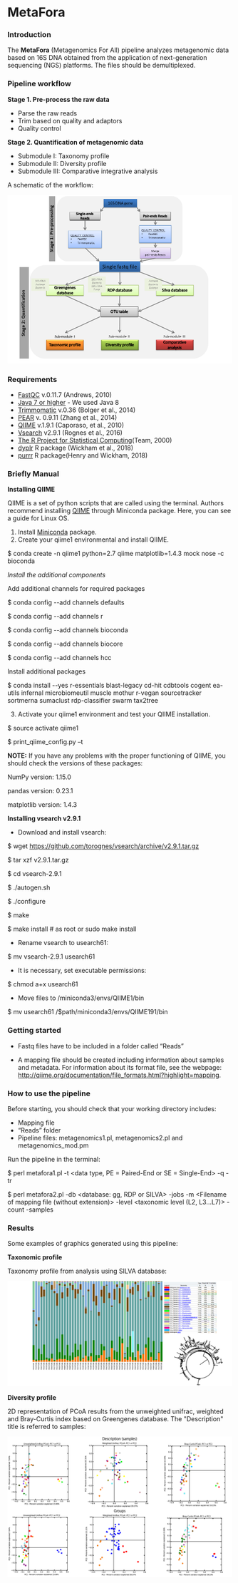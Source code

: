 # MetaFora
### Introduction
The **MetaFora** (Metagenomics For All) pipeline analyzes metagenomic data based on 16S DNA obtained from the application of next-generation sequencing (NGS) platforms. The files should be demultiplexed.

### Pipeline workflow
**Stage 1. Pre-process the raw data**  
- Parse the raw reads  
- Trim based on quality and adaptors  
- Quality control

**Stage 2. Quantification of metagenomic data**   
- Submodule I: Taxonomy profile
- Submodule II: Diversity profile
- Submodule III: Comparative integrative analysis


A schematic of the workflow: 

![](https://github.com/Irvilma/MetaFora/blob/master/Figures/workflow.png)

### Requirements

* [FastQC][5] v.0.11.7 (Andrews, 2010)
* [Java 7 or higher][6] - We used Java 8
* [Trimmomatic][7] v.0.36 (Bolger et al., 2014)
* [PEAR][8] v. 0.9.11 (Zhang et al., 2014)
* [QIIME][9] v.1.9.1 (Caporaso, et al., 2010)
* [Vsearch][10] v2.9.1 (Rognes et al., 2016)
* [The R Project for Statistical Computing][13](Team, 2000)
* [dyplr][14] R package (Wickham et al., 2018)
* [purrr][15] R package(Henry and Wickham, 2018)


### Briefly Manual

**Installing QIIME**

QIIME is a set of python scripts that are called using the terminal.
Authors recommend installing [QIIME][11] through Miniconda package. Here, you can see a guide for Linux OS.

1) Install [Miniconda][12] package. 
2) Create your qiime1 environmental and install QIIME.

$ conda create -n qiime1 python=2.7 qiime matplotlib=1.4.3 mock nose -c bioconda

*Install the additional components*

Add additional channels for required packages

$ conda config --add channels defaults

$ conda config --add channels r

$ conda config --add channels bioconda

$ conda config --add channels biocore

$ conda config --add channels hcc 
 
Install additional packages

$ conda install --yes r-essentials blast-legacy cd-hit cdbtools cogent ea-utils infernal microbiomeutil muscle mothur r-vegan sourcetracker sortmerna sumaclust rdp-classifier swarm tax2tree

3) Activate your qiime1 environment and test your QIIME installation.

$ source activate qiime1

$ print_qiime_config.py –t


**NOTE:** If you have any problems with the proper functioning of QIIME, you should check the versions of these packages:

NumPy version:	1.15.0

pandas version:	0.23.1

matplotlib version:	1.4.3




**Installing vsearch v2.9.1**

- Download and install vsearch:

$ wget https://github.com/torognes/vsearch/archive/v2.9.1.tar.gz

$ tar xzf v2.9.1.tar.gz

$ cd vsearch-2.9.1

$ ./autogen.sh

$ ./configure

$ make

$ make install  # as root or sudo make install


- Rename vsearch to usearch61:

$ mv vsearch-2.9.1 usearch61


- It is necessary, set executable permissions:

$ chmod a+x usearch61


- Move files to /miniconda3/envs/QIIME1/bin

$ mv usearch61  /$path/miniconda3/envs/QIIME191/bin


### Getting started

* Fastq files have to be included in a folder called “Reads”

* A mapping file should be created including information about samples and metadata. For information about its format file, see the webpage: http://qiime.org/documentation/file_formats.html?highlight=mapping.

### How to use the pipeline

Before starting, you should check that your working directory includes:

- Mapping file
- “Reads” folder
- Pipeline files: metagenomics1.pl, metagenomics2.pl and metagenomics_mod.pm

Run the pipeline in the terminal:

$ perl metafora1.pl -t <data type, PE = Paired-End or SE = Single-End> 
-q <Trimmomatic AVGQUAL value> -tr <Trimmomatic TRAILING value>

$ perl metafora2.pl -db <database: gg, RDP or SILVA> -jobs <number of jobs for working in parallel> -m <Filename of mapping file (without extension)> -level <taxonomic level (L2, L3…L7)> -count <minimum number of count for retaining a OUT> -samples <minimum sample in which the OUT should be present>

### Results

Some examples of graphics generated using this pipeline:

**Taxonomic profile**

Taxonomy profile from analysis using SILVA database:

![](https://github.com/Irvilma/MetaFora/blob/master/Figures/results-tax-silva.png)

**Diversity profile**

2D representation of PCoA results from the unweighted unifrac, weighted and Bray-Curtis index based on Greengenes database. The "Description" title is referred to samples:

![](https://github.com/Irvilma/MetaFora/blob/master/Figures/figure7.png)


[5]: https://www.bioinformatics.babraham.ac.uk/projects/fastqc/
[6]:https://www.java.com/en/
[7]:http://www.usadellab.org/cms/?page=trimmomatic
[8]:https://www.h-its.org/en/research/sco/software/#NextGenerationSequencingSequenceAnalysis
[9]:http://qiime.org/index.html
[10]:https://github.com/torognes/vsearch
[11]: http://qiime.org/install/install.html
[12]:https://anaconda.org/
[13]: https://www.r-project.org/
[14]:https://dplyr.tidyverse.org/
[15]:https://purrr.tidyverse.org/

